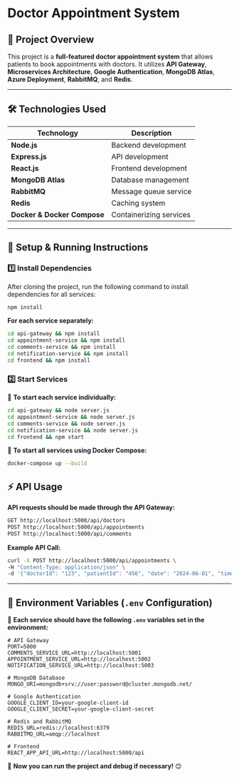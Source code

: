 # Doctor Appointment System

## 📌 Project Overview
This project is a **full-featured doctor appointment system** that allows patients to book appointments with doctors. It utilizes **API Gateway**, **Microservices Architecture**, **Google Authentication**, **MongoDB Atlas**, **Azure Deployment**, **RabbitMQ**, and **Redis**.

---

## 🛠 Technologies Used

| Technology | Description |
|-----------|-------------|
| **Node.js** | Backend development |
| **Express.js** | API development |
| **React.js** | Frontend development |
| **MongoDB Atlas** | Database management |
| **RabbitMQ** | Message queue service |
| **Redis** | Caching system |
| **Docker & Docker Compose** | Containerizing services |

---

## 🚀 Setup & Running Instructions

### **1️⃣ Install Dependencies**
After cloning the project, run the following command to install dependencies for all services:
```sh
npm install
```
**For each service separately:**
```sh
cd api-gateway && npm install
cd appointment-service && npm install
cd comments-service && npm install
cd notification-service && npm install
cd frontend && npm install
```

### **2️⃣ Start Services**
📌 **To start each service individually:**
```sh
cd api-gateway && node server.js
cd appointment-service && node server.js
cd comments-service && node server.js
cd notification-service && node server.js
cd frontend && npm start
```
📌 **To start all services using Docker Compose:**
```sh
docker-compose up --build
```

## ⚡ API Usage
**API requests should be made through the API Gateway:**
```sh
GET http://localhost:5000/api/doctors
POST http://localhost:5000/api/appointments
POST http://localhost:5000/api/comments
```
**Example API Call:**
```sh
curl -X POST http://localhost:5000/api/appointments \
-H "Content-Type: application/json" \
-d '{"doctorId": "123", "patientId": "456", "date": "2024-06-01", "time": "10:00"}'
```

---

## 🔧 Environment Variables (`.env` Configuration)

📌 **Each service should have the following `.env` variables set in the environment:**
```env
# API Gateway
PORT=5000
COMMENTS_SERVICE_URL=http://localhost:5001
APPOINTMENT_SERVICE_URL=http://localhost:5002
NOTIFICATION_SERVICE_URL=http://localhost:5003

# MongoDB Database
MONGO_URI=mongodb+srv://user:password@cluster.mongodb.net/

# Google Authentication
GOOGLE_CLIENT_ID=your-google-client-id
GOOGLE_CLIENT_SECRET=your-google-client-secret

# Redis and RabbitMQ
REDIS_URL=redis://localhost:6379
RABBITMQ_URL=amqp://localhost

# Frontend
REACT_APP_API_URL=http://localhost:5000/api
```

🚀 **Now you can run the project and debug if necessary!** 😊

